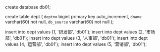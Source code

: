 create database db01;

create table dept (
    `deptno` bigint primary key auto_increment,
    `dname` varchar(60) not null,
    `db_source` varchar(60) not null
);

insert into dept values (1, '研发部', 'db01');
insert into dept values (2, '市场部', 'db01');
insert into dept values (3, '人事部', 'db01');
insert into dept values (4, '运营部', 'db01');
insert into dept values (5, '营销部', 'db01');